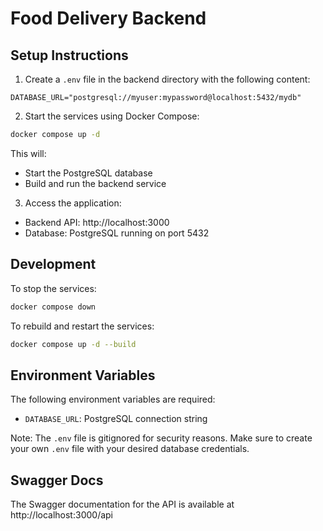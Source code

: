 # Food Delivery Backend

## Setup Instructions

1. Create a `.env` file in the backend directory with the following content:
```
DATABASE_URL="postgresql://myuser:mypassword@localhost:5432/mydb"
```

2. Start the services using Docker Compose:
```bash
docker compose up -d
```

This will:
- Start the PostgreSQL database
- Build and run the backend service

3. Access the application:
- Backend API: http://localhost:3000
- Database: PostgreSQL running on port 5432

## Development

To stop the services:
```bash
docker compose down
```

To rebuild and restart the services:
```bash
docker compose up -d --build
```

## Environment Variables

The following environment variables are required:
- `DATABASE_URL`: PostgreSQL connection string

Note: The `.env` file is gitignored for security reasons. Make sure to create your own `.env` file with your desired database credentials.

## Swagger Docs

The Swagger documentation for the API is available at http://localhost:3000/api

